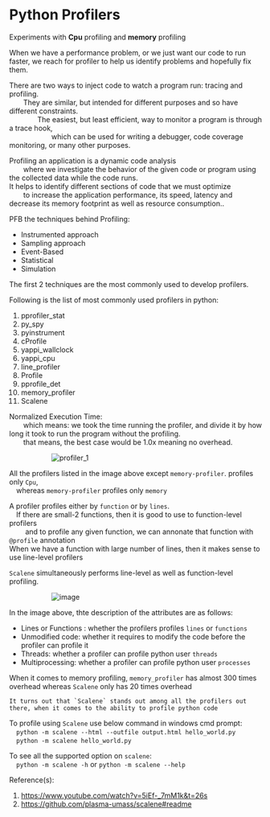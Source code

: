 # Python Profilers  
Experiments with **Cpu** profiling and __memory__ profiling  

When we have a performance problem, or we just want our code to run faster, we reach for profiler to help us identify problems and hopefully fix them.  

There are two ways to inject code to watch a program run: tracing and profiling.  
  They are similar, but intended for different purposes and so have different constraints.   
    The easiest, but least efficient, way to monitor a program is through a trace hook,  
      which can be used for writing a debugger, code coverage monitoring, or many other purposes.  

Profiling an application is a dynamic code analysis  
  where we investigate the behavior of the given code or program using the collected data while the code runs.   
It helps to identify different sections of code that we must optimize  
  to increase the application performance, its speed, latency and decrease its memory footprint as well as resource consumption..  

PFB the techniques behind Profiling:  
- Instrumented approach  
- Sampling approach  
- Event-Based  
- Statistical  
- Simulation  

The first 2 techniques are the most commonly used to develop profilers.  

Following is the list of most commonly used profilers in python:  
1. pprofiler_stat
2. py_spy
3. pyinstrument
4. cProfile
5. yappi_wallclock
6. yappi_cpu
7. line_profiler
8. Profile
9. pprofile_det
10. memory_profiler
11. Scalene

Normalized Execution Time:  
  which means: we took the time running the profiler, and divide it by how long it took to run the program without the profiling.  
  that means, the best case would be 1.0x meaning no overhead.  
 
       ![profiler_1](https://user-images.githubusercontent.com/26399543/141614410-dd0b2be5-8d52-4ba6-9c15-ddf186a13c0c.png)  

All the profilers listed in the image above except `memory-profiler`. profiles only `Cpu`,  
  whereas `memory-profiler` profiles only `memory`  

A profiler profiles either by `function` or by `lines`.  
  If there are small-2 functions, then it is good to use to function-level profilers  
    and to profile any given function, we can annonate that function with `@profile` annotation  
  When we have a function with large number of lines, then it makes sense to use line-level profilers  

`Scalene` simultaneously performs line-level as well as function-level profiling.  

       ![image](https://user-images.githubusercontent.com/26399543/141615605-f18ad33a-1e0b-4899-a3f5-4151f7f65564.png)  

In the image above, thte description of the attributes are as follows:  
- Lines or Functions : whether the profilers profiles `lines` or `functions`  
- Unmodified code: whether it requires to modify the code before the profiler can profile it  
- Threads: whether a profiler can profile python user `threads`  
- Multiprocessing: whether a profiler can profile python user `processes`  

When it comes to memory profiling, `memory_profiler` has almost 300 times overhead whereas `Scalene` only has 20 times overhead

```It turns out that `Scalene` stands out among all the profilers out there, when it comes to the ability to profile python code```  

To profile using `Scalene` use below command in windows cmd prompt:  
  `python -m scalene --html --outfile output.html hello_world.py`  
  `python -m scalene hello_world.py`  

To see all the supported option on `scalene`:  
  `python -m scalene -h` or `python -m scalene --help`  

Reference(s):  
1. https://www.youtube.com/watch?v=5iEf-_7mM1k&t=26s
2. https://github.com/plasma-umass/scalene#readme  
  
  
  

